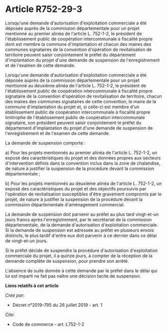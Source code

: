 # Article R752-29-3

Lorsqu'une demande d'autorisation d'exploitation commerciale a été déposée auprès de la commission départementale pour un
projet mentionné au premier alinéa de l'article L. 752-1-2, le président de l'établissement public de coopération
intercommunale à fiscalité propre dont est membre la commune d'implantation et chacun des maires des communes signataires de
la convention d'opération de revitalisation de territoire peuvent saisir conjointement le préfet du département
d'implantation du projet d'une demande de suspension de l'enregistrement et de l'examen de cette demande. 

Lorsqu'une demande d'autorisation d'exploitation commerciale a été déposée auprès de la commission départementale pour un
projet mentionné au deuxième alinéa de l'article L. 752-1-2, le président de l'établissement public de coopération
intercommunale à fiscalité propre signataire de la convention d'opération de revitalisation de territoire, chacun des maires
des communes signataires de cette convention, le maire de la commune d'implantation du projet et, si celle-ci est membre d'un
établissement public de coopération intercommunale à fiscalité propre limitrophe de l'établissement public de coopération
intercommunale signataire, son président peuvent saisir conjointement le préfet du département d'implantation du projet d'une
demande de suspension de l'enregistrement et de l'examen de cette demande. 

La demande de suspension comporte : 

a) Pour les projets mentionnés au premier alinéa de l'article L. 752-1-2, un exposé des caractéristiques du projet et des
données propres aux secteurs d'intervention définis dans la convention inclus dans la zone de chalandise, de nature à
justifier la suspension de la procédure devant la commission départementale ; 

b) Pour les projets mentionnés au deuxième alinéa de l'article L. 752-1-2, un exposé des caractéristiques du projet et des
objectifs poursuivis par l'opération de revitalisation susceptibles d'être gravement compromis par le projet, de nature à
justifier la suspension de la procédure devant la commission départementale d'aménagement commercial. 

La demande de suspension doit parvenir au préfet au plus tard vingt-et-un jours francs après l'enregistrement, par le
secrétariat de la commission départementale, de la demande d'autorisation d'exploitation commerciale. Si la demande de
suspension est adressée au préfet en plusieurs envois distincts, le plus tardif d'entre eux doit parvenir à ce dernier dans
ce délai de vingt-et-un jours. 

Si le préfet décide de suspendre la procédure d'autorisation d'exploitation commerciale du projet, il a quinze jours, à
compter de la réception de la demande complète de suspension, pour prendre son arrêté. 

L'absence de suite donnée à cette demande par le préfet dans le délai qui lui est imparti ne fait pas naître une décision
tacite de suspension.

**Liens relatifs à cet article**

_Créé par_:

  - Décret n°2019-795 du 26 juillet 2019 - art. 1

_Cite_:

  - Code de commerce - art. L752-1-2
